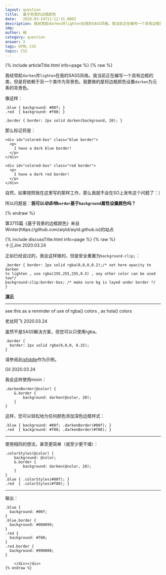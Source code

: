 ```yaml
---
layout: question
title:  基于背景的边框颜色
date:   2020-03-24T11:12:31.000Z
description: 我经常趁darken并lighten在我的SASS风格。我当前正在编写一个具有边框的类，但是将依赖于另一个类作为背景色。我要做的是将边框颜色设置darke...
img: 
author: 梅
category: question
answer: 3
tags: HTML CSS
topic: CSS
---
```

<div class="article-root">
  <div class="article">
    {% include articleTitle.html info=page %}
    {% raw %}
    <div class="article-content"><p><font style="vertical-align: inherit;"><font style="vertical-align: inherit;">我经常趁</font></font><code>darken</code><font style="vertical-align: inherit;"><font style="vertical-align: inherit;">并</font></font><code>lighten</code><font style="vertical-align: inherit;"><font style="vertical-align: inherit;">在我的SASS风格。</font><font style="vertical-align: inherit;">我当前正在编写一个具有边框的类，但是将依赖于另一个类作为背景色。</font><font style="vertical-align: inherit;">我要做的是将边框颜色设置</font></font><code>darken</code><font style="vertical-align: inherit;"><font style="vertical-align: inherit;">为元素的背景色。</font></font></p>

<p><font style="vertical-align: inherit;"><font style="vertical-align: inherit;">像这样：</font></font></p>

<pre><code>.blue { background: #00f; }<font></font>
.red  { background: #f00; }<font></font>
<font></font>
.border { border: 2px solid darken(background, 20); }<font></font>
</code></pre>

<p><font style="vertical-align: inherit;"><font style="vertical-align: inherit;">那么标记将是：</font></font></p>

<pre><code>&lt;div id="colored-box" class="blue border"&gt;<font></font>
  &lt;p&gt;<font></font>
    I have a dark blue border!<font></font>
  &lt;/p&gt;<font></font>
&lt;/div&gt;<font></font>
<font></font>
&lt;div id="colored-box" class="red border"&gt;<font></font>
  &lt;p&gt;<font></font>
    I have a dark red border!<font></font>
  &lt;/p&gt;<font></font>
&lt;/div&gt;<font></font>
</code></pre>

<p><font style="vertical-align: inherit;"><font style="vertical-align: inherit;">自然，如果按照我在这里写的那样工作，那么我就不会在SO上发布这个问题了：）</font></font></p>

<p><font style="vertical-align: inherit;"><font style="vertical-align: inherit;">所以问题是：</font></font><strong><font style="vertical-align: inherit;"><font style="vertical-align: inherit;">我可以</font><em><font style="vertical-align: inherit;">动态地</font></em></font><code>border</code><font style="vertical-align: inherit;"><font style="vertical-align: inherit;">基于</font></font><code>background</code><font style="vertical-align: inherit;"><font style="vertical-align: inherit;">属性</font><font style="vertical-align: inherit;">设置</font><font style="vertical-align: inherit;">颜色</font><font style="vertical-align: inherit;">吗？</font></font><em><font style="vertical-align: inherit;"></font></em><font style="vertical-align: inherit;"></font></strong></p></div>
    {% endraw %}
  </div>
  <p class="winter_mark">第3715篇《基于背景的边框颜色》来自Winter(https://github.com/aiyld/aiyld.github.io)的站点</p>
  <div class="discuss-wrapper">
    {% include discussTitle.html info=page %}
    {% raw %}
    <div class="discuss-item">
        <div class="discuss-parent">
          <div class="discuss-meta">
            <span class="discuss-user">十三Jim</span>
            <span class="discuss-time">2020.03.24</span>
          </div>
          <div class="discuss-comment"><p><font style="vertical-align: inherit;"><font style="vertical-align: inherit;">正如已经说过的，我会这样做的，但是安全重置为</font></font><code>background-clip;</code><font style="vertical-align: inherit;"><font style="vertical-align: inherit;">：
</font></font></p>

<pre><code>.border { border: 2px solid rgba(0,0,0,0.2);/* set here opacity to darken <font></font>
to lighten , use rgba(255,255,255,0.X) , any other color can be used too*/<font></font>
background-clip:border-box; /* make sure bg is layed under border */<font></font>
}<font></font>
</code></pre>

<p><strong><a href="http://codepen.io/anon/pen/Fmaoh/" rel="nofollow"><font style="vertical-align: inherit;"><font style="vertical-align: inherit;">演示</font></font></a></strong></p>

<hr>

<p>see this as a reminder of use of rgba() colors , as hsla() colors</p></div>
        </div></div><div class="discuss-item">
        <div class="discuss-parent">
          <div class="discuss-meta">
            <span class="discuss-user">老丝阿飞</span>
            <span class="discuss-time">2020.03.24</span>
          </div>
          <div class="discuss-comment"><p><font style="vertical-align: inherit;"><font style="vertical-align: inherit;">虽然不是SASS解决方案，但您可以只使用rgba。</font></font></p>

<pre><code>.border {<font></font>
  border: 2px solid rgba(0,0,0, 0.25);<font></font>
}<font></font>
</code></pre>

<p><font style="vertical-align: inherit;"><font style="vertical-align: inherit;">请参阅此</font></font><a href="http://jsfiddle.net/rn8DA/" rel="noreferrer"><font style="vertical-align: inherit;"><font style="vertical-align: inherit;">jsfiddle</font></font></a><font style="vertical-align: inherit;"><font style="vertical-align: inherit;">作为示例。</font></font></p></div>
        </div></div><div class="discuss-item">
        <div class="discuss-parent">
          <div class="discuss-meta">
            <span class="discuss-user">Gil</span>
            <span class="discuss-time">2020.03.24</span>
          </div>
          <div class="discuss-comment"><p><font style="vertical-align: inherit;"><font style="vertical-align: inherit;">我会这样使用mixin：</font></font></p>

<pre><code>.darkenBorder(@color) {<font></font>
    &amp;.border { <font></font>
        background: darken(@color, 20);<font></font>
    }<font></font>
}<font></font>
</code></pre>

<p><font style="vertical-align: inherit;"><font style="vertical-align: inherit;">这样，您可以轻松地为任何颜色添加深色边框样式：</font></font></p>

<pre><code>.blue { background: #00f; .darkenBorder(#00f); }<font></font>
.red  { background: #f00; .darkenBorder(#f00); }<font></font>
</code></pre>

<hr>

<p><font style="vertical-align: inherit;"><font style="vertical-align: inherit;">使用相同的想法，甚至更简单（或至少更干燥）：</font></font></p>

<pre><code>.colorStyles(@color) {<font></font>
    background: @color;<font></font>
    &amp;.border { <font></font>
        background: darken(@color, 20);<font></font>
    }<font></font>
}<font></font>
.blue { .colorStyles(#00f); }<font></font>
.red  { .colorStyles(#f00); }<font></font>
</code></pre>

<p></p><hr><font style="vertical-align: inherit;"><font style="vertical-align: inherit;">
输出：</font></font><p></p>

<pre><code>.blue {<font></font>
  background: #00f;<font></font>
}<font></font>
.blue.border {<font></font>
  background: #000099;<font></font>
}<font></font>
.red {<font></font>
  background: #f00;<font></font>
}<font></font>
.red.border {<font></font>
  background: #990000;<font></font>
}<font></font>
</code></pre></div>
        </div></div>
    {% endraw %}
  </div>
<div>
